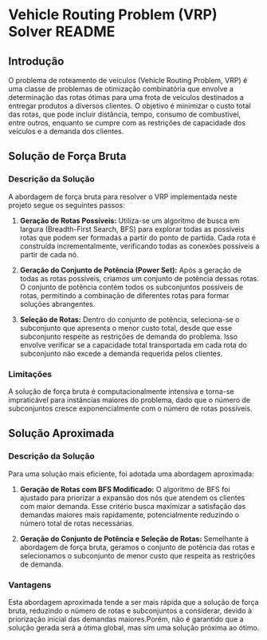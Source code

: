 # Vehicle Routing Problem (VRP) Solver README

## Introdução

O problema de roteamento de veículos (Vehicle Routing Problem, VRP) é uma classe de problemas de otimização combinatória que envolve a determinação das rotas ótimas para uma frota de veículos destinados a entregar produtos a diversos clientes. O objetivo é minimizar o custo total das rotas, que pode incluir distância, tempo, consumo de combustível, entre outros, enquanto se cumpre com as restrições de capacidade dos veículos e a demanda dos clientes.

## Solução de Força Bruta

### Descrição da Solução

A abordagem de força bruta para resolver o VRP implementada neste projeto segue os seguintes passos:

1. **Geração de Rotas Possíveis:** Utiliza-se um algoritmo de busca em largura (Breadth-First Search, BFS) para explorar todas as possíveis rotas que podem ser formadas a partir do ponto de partida. Cada rota é construída incrementalmente, verificando todas as conexões possíveis a partir de cada nó.

2. **Geração do Conjunto de Potência (Power Set):** Após a geração de todas as rotas possíveis, criamos um conjunto de potência dessas rotas. O conjunto de potência contém todos os subconjuntos possíveis de rotas, permitindo a combinação de diferentes rotas para formar soluções abrangentes.

3. **Seleção de Rotas:** Dentro do conjunto de potência, seleciona-se o subconjunto que apresenta o menor custo total, desde que esse subconjunto respeite as restrições de demanda do problema. Isso envolve verificar se a capacidade total transportada em cada rota do subconjunto não excede a demanda requerida pelos clientes.

### Limitações

A solução de força bruta é computacionalmente intensiva e torna-se impraticável para instâncias maiores do problema, dado que o número de subconjuntos cresce exponencialmente com o número de rotas possíveis.

## Solução Aproximada

### Descrição da Solução

Para uma solução mais eficiente, foi adotada uma abordagem aproximada:

1. **Geração de Rotas com BFS Modificado:** O algoritmo de BFS foi ajustado para priorizar a expansão dos nós que atendem os clientes com maior demanda. Esse critério busca maximizar a satisfação das demandas maiores mais rapidamente, potencialmente reduzindo o número total de rotas necessárias.

2. **Geração do Conjunto de Potência e Seleção de Rotas:** Semelhante à abordagem de força bruta, geramos o conjunto de potência das rotas e selecionamos o subconjunto de menor custo que respeita as restrições de demanda.

### Vantagens

Esta abordagem aproximada tende a ser mais rápida que a solução de força bruta, reduzindo o número de rotas e subconjuntos a considerar, devido à priorização inicial das demandas maiores.Porém, não é garantido que a solução gerada será a ótima global, mas sim uma solução próxima ao ótimo.

